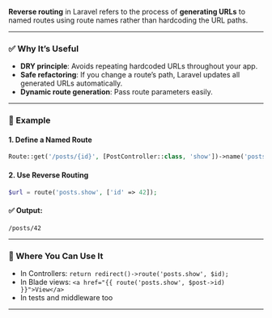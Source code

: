 **Reverse routing** in Laravel refers to the process of **generating URLs** to named routes using route names rather than hardcoding the URL paths.

---

### ✅ Why It’s Useful

* **DRY principle**: Avoids repeating hardcoded URLs throughout your app.
* **Safe refactoring**: If you change a route’s path, Laravel updates all generated URLs automatically.
* **Dynamic route generation**: Pass route parameters easily.

---

### 🔧 Example

#### 1. **Define a Named Route**

```php
Route::get('/posts/{id}', [PostController::class, 'show'])->name('posts.show');
```

#### 2. **Use Reverse Routing**

```php
$url = route('posts.show', ['id' => 42]);
```

#### ✅ Output:

```
/posts/42
```

---

### 🧠 Where You Can Use It

* In Controllers: `return redirect()->route('posts.show', $id);`
* In Blade views: `<a href="{{ route('posts.show', $post->id) }}">View</a>`
* In tests and middleware too

---
